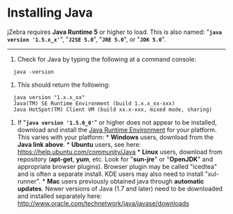 # Installing Java #
jZebra requires **Java Runtime 5** or higher to load.  This is also named: "**`java version '1.5.x_x'`**", "**`J2SE 5.0`**", "**`JRE 5.0`**", or "**`JDK 5.0`**".

---


  1. Check for Java by typing the following at a command console:
```
  java -version
```
  1. This should return the following:
```
  java version "1.x.x_xx"
  Java(TM) SE Runtime Environment (build 1.x.x_xx-xxx)
  Java HotSpot(TM) Client VM (build xx.x-xxx, mixed mode, sharing)
```
  1. If "**`java version '1.5.0_0'`**" or higher does not appear to be installed, download and install the [Java Runtime Environment](http://www.java.com/getjava/) for your platform.  This varies with your platform:
    * **Windows** users, download from the **Java link above**.
    * **Ubuntu** users, see here:  https://help.ubuntu.com/community/Java
    * **Linux** users, download from repository (**apt-get**, **yum**, etc.  Look for "**sun-jre**" or "**OpenJDK**" and appropriate browser plugins).  Browser plugin may be called "icedtea" and is often a separate install.  KDE users may also need to install "xul-runner".
    * **Mac** users previously obtained java through **automatic updates**.  Newer versions of Java (1.7 and later) need to be downloaded and installed separately here: http://www.oracle.com/technetwork/java/javase/downloads